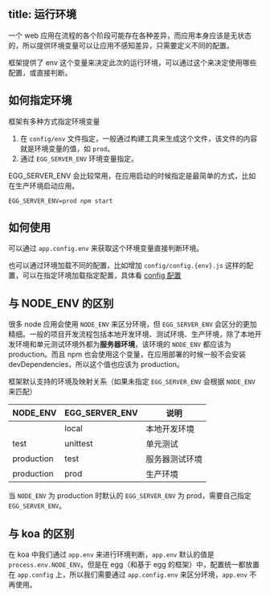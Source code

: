 title: 运行环境
---

一个 web 应用在流程的各个阶段可能存在各种差异，而应用本身应该是无状态的，所以提供环境变量可以让应用不感知差异，只需要定义不同的配置。

框架提供了 env 这个变量来决定此次的运行环境，可以通过这个来决定使用哪些配置，或直接判断。

## 如何指定环境

框架有多种方式指定环境变量

1. 在 `config/env` 文件指定，一般通过构建工具来生成这个文件，该文件的内容就是环境变量的值，如 `prod`。
1. 通过 `EGG_SERVER_ENV` 环境变量指定。

EGG_SERVER_ENV 会比较常用，在应用启动的时候指定是最简单的方式，比如在生产环境启动应用。

```shell
EGG_SERVER_ENV=prod npm start
```

## 如何使用

可以通过 `app.config.env` 来获取这个环境变量直接判断环境。

也可以通过环境加载不同的配置，比如增加 `config/config.{env}.js` 这样的配置，可以在指定环境加载指定配置，具体看 [config 配置](./config.md)

## 与 NODE_ENV 的区别

很多 node 应用会使用 `NODE_ENV` 来区分环境，但 `EGG_SERVER_ENV` 会区分的更加精细。一般的项目开发流程包括本地开发环境、测试环境、生产环境，除了本地开发环境和单元测试环境外都为**服务器环境**，该环境的 `NODE_ENV` 都应该为 production。而且 npm 也会使用这个变量，在应用部署的时候一般不会安装 devDependencies，所以这个值也应该为 production。

框架默认支持的环境及映射关系（如果未指定 `EGG_SERVER_ENV` 会根据 `NODE_ENV` 来匹配）

NODE_ENV   | EGG_SERVER_ENV | 说明
---------- | -------------- | ------------
           | local          | 本地开发环境
test       | unittest       | 单元测试
production | test           | 服务器测试环境
production | prod           | 生产环境

当 `NODE_ENV` 为 production 时默认的 `EGG_SERVER_ENV` 为 prod，需要自己指定 `EGG_SERVER_ENV`。

## 与 koa 的区别

在 koa 中我们通过 `app.env` 来进行环境判断，`app.env` 默认的值是 `process.env.NODE_ENV`。但是在 egg（和基于 egg 的框架）中，配置统一都放置在 `app.config` 上，所以我们需要通过 `app.config.env` 来区分环境，`app.env` 不再使用。
